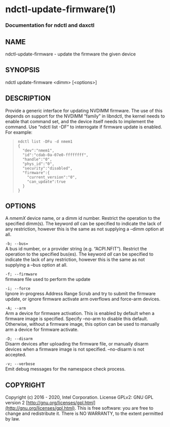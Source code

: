 # ndctl-update-firmware\(1\)

### Documentation for ndctl and daxctl

## NAME <a id="name"></a>

ndctl-update-firmware - update the firmware the given device

## SYNOPSIS <a id="synopsis"></a>

ndctl update-firmware &lt;dimm&gt; \[&lt;options&gt;\]

## DESCRIPTION <a id="description"></a>

Provide a generic interface for updating NVDIMM firmware. The use of this depends on support for the NVDIMM “family” in libndctl, the kernel needs to enable that command set, and the device itself needs to implement the command. Use “ndctl list -DF” to interrogate if firmware update is enabled. For example:

> ```text
> ndctl list -DFu -d nmem1
> {
>   "dev":"nmem1",
>   "id":"cdab-0a-07e0-ffffffff",
>   "handle":"0",
>   "phys_id":"0",
>   "security":"disabled",
>   "firmware":{
>     "current_version":"0",
>     "can_update":true
>   }
> }
> ```

## OPTIONS <a id="options"></a>

  
 A _nmemX_ device name, or a dimm id number. Restrict the operation to the specified dimm\(s\). The keyword _all_ can be specified to indicate the lack of any restriction, however this is the same as not supplying a –dimm option at all.

`-b; --bus=`  
 A bus id number, or a provider string \(e.g. “ACPI.NFIT”\). Restrict the operation to the specified bus\(es\). The keyword _all_ can be specified to indicate the lack of any restriction, however this is the same as not supplying a –bus option at all.

`-f; --firmware`  
 firmware file used to perform the update

`-i; --force`  
 Ignore in-progress Address Range Scrub and try to submit the firmware update, or ignore firmware activate arm overflows and force-arm devices.

`-A; --arm`  
 Arm a device for firmware activation. This is enabled by default when a firmware image is specified. Specify –no-arm to disable this default. Otherwise, without a firmware image, this option can be used to manually arm a device for firmware activate.

`-D; --disarm`  
 Disarm devices after uploading the firmware file, or manually disarm devices when a firmware image is not specified. –no-disarm is not accepted.

`-v; --verbose`  
 Emit debug messages for the namespace check process.

## COPYRIGHT <a id="copyright"></a>

Copyright \(c\) 2016 - 2020, Intel Corporation. License GPLv2: GNU GPL version 2 [http://gnu.org/licenses/gpl.html](http://gnu.org/licenses/gpl.html). This is free software: you are free to change and redistribute it. There is NO WARRANTY, to the extent permitted by law.

